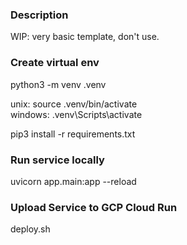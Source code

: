 ### Description
WIP: very basic template, don't use. 



### Create virtual env

python3 -m venv .venv

unix: 
    source .venv/bin/activate  
windows: 
    .venv\Scripts\activate

pip3 install -r requirements.txt

### Run service locally

uvicorn app.main:app --reload



### Upload Service to GCP Cloud Run

deploy.sh

